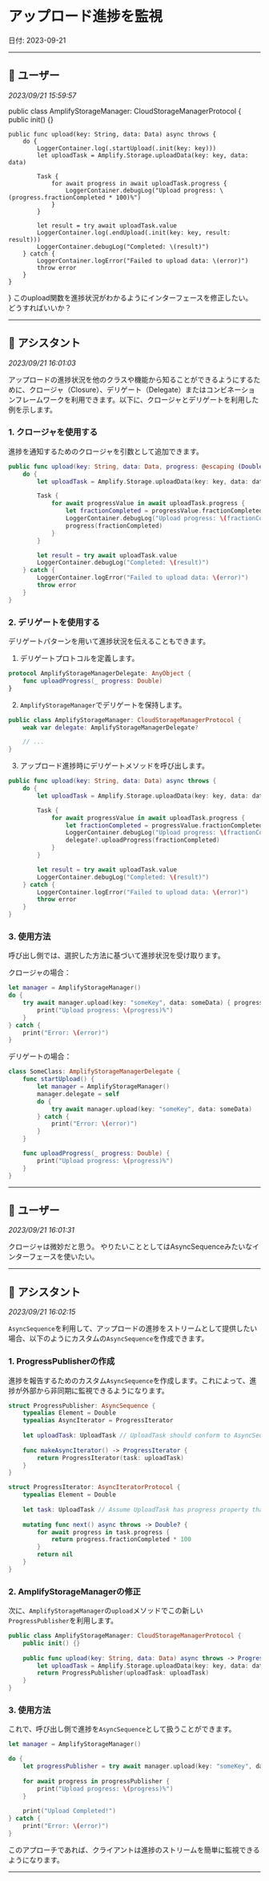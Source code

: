 # アップロード進捗を監視

日付: 2023-09-21

---

## 👤 ユーザー
*2023/09/21 15:59:57*

public class AmplifyStorageManager: CloudStorageManagerProtocol {
    public init() {}

    public func upload(key: String, data: Data) async throws {
        do {
            LoggerContainer.log(.startUpload(.init(key: key)))
            let uploadTask = Amplify.Storage.uploadData(key: key, data: data)

            Task {
                for await progress in await uploadTask.progress {
                    LoggerContainer.debugLog("Upload progress: \(progress.fractionCompleted * 100)%")
                }
            }

            let result = try await uploadTask.value
            LoggerContainer.log(.endUpload(.init(key: key, result: result)))
            LoggerContainer.debugLog("Completed: \(result)")
        } catch {
            LoggerContainer.logError("Failed to upload data: \(error)")
            throw error
        }
    }
}
このupload関数を進捗状況がわかるようにインターフェースを修正したい。
どうすればいいか？

---

## 🤖 アシスタント
*2023/09/21 16:01:03*

アップロードの進捗状況を他のクラスや機能から知ることができるようにするために、クロージャ（Closure）、デリゲート（Delegate）またはコンビネーションフレームワークを利用できます。以下に、クロージャとデリゲートを利用した例を示します。

### 1. クロージャを使用する

進捗を通知するためのクロージャを引数として追加できます。

```swift
public func upload(key: String, data: Data, progress: @escaping (Double) -> Void) async throws {
    do {
        let uploadTask = Amplify.Storage.uploadData(key: key, data: data)

        Task {
            for await progressValue in await uploadTask.progress {
                let fractionCompleted = progressValue.fractionCompleted * 100
                LoggerContainer.debugLog("Upload progress: \(fractionCompleted)%")
                progress(fractionCompleted)
            }
        }

        let result = try await uploadTask.value
        LoggerContainer.debugLog("Completed: \(result)")
    } catch {
        LoggerContainer.logError("Failed to upload data: \(error)")
        throw error
    }
}
```

### 2. デリゲートを使用する

デリゲートパターンを用いて進捗状況を伝えることもできます。

1. デリゲートプロトコルを定義します。
```swift
protocol AmplifyStorageManagerDelegate: AnyObject {
    func uploadProgress(_ progress: Double)
}
```

2. `AmplifyStorageManager`でデリゲートを保持します。
```swift
public class AmplifyStorageManager: CloudStorageManagerProtocol {
    weak var delegate: AmplifyStorageManagerDelegate?

    // ...
}
```

3. アップロード進捗時にデリゲートメソッドを呼び出します。
```swift
public func upload(key: String, data: Data) async throws {
    do {
        let uploadTask = Amplify.Storage.uploadData(key: key, data: data)

        Task {
            for await progressValue in await uploadTask.progress {
                let fractionCompleted = progressValue.fractionCompleted * 100
                LoggerContainer.debugLog("Upload progress: \(fractionCompleted)%")
                delegate?.uploadProgress(fractionCompleted)
            }
        }

        let result = try await uploadTask.value
        LoggerContainer.debugLog("Completed: \(result)")
    } catch {
        LoggerContainer.logError("Failed to upload data: \(error)")
        throw error
    }
}
```

### 3. 使用方法
呼び出し側では、選択した方法に基づいて進捗状況を受け取ります。

クロージャの場合：
```swift
let manager = AmplifyStorageManager()
do {
    try await manager.upload(key: "someKey", data: someData) { progress in
        print("Upload progress: \(progress)%")
    }
} catch {
    print("Error: \(error)")
}
```

デリゲートの場合：
```swift
class SomeClass: AmplifyStorageManagerDelegate {
    func startUpload() {
        let manager = AmplifyStorageManager()
        manager.delegate = self
        do {
            try await manager.upload(key: "someKey", data: someData)
        } catch {
            print("Error: \(error)")
        }
    }

    func uploadProgress(_ progress: Double) {
        print("Upload progress: \(progress)%")
    }
}
```

---

## 👤 ユーザー
*2023/09/21 16:01:31*

クロージャは微妙だと思う。
やりたいこととしてはAsyncSequenceみたいなインターフェースを使いたい。

---

## 🤖 アシスタント
*2023/09/21 16:02:15*

`AsyncSequence`を利用して、アップロードの進捗をストリームとして提供したい場合、以下のようにカスタムの`AsyncSequence`を作成できます。

### 1. ProgressPublisherの作成
進捗を報告するためのカスタム`AsyncSequence`を作成します。これによって、進捗が外部から非同期に監視できるようになります。

```swift
struct ProgressPublisher: AsyncSequence {
    typealias Element = Double
    typealias AsyncIterator = ProgressIterator
    
    let uploadTask: UploadTask // UploadTask should conform to AsyncSequence
    
    func makeAsyncIterator() -> ProgressIterator {
        return ProgressIterator(task: uploadTask)
    }
}

struct ProgressIterator: AsyncIteratorProtocol {
    typealias Element = Double
    
    let task: UploadTask // Assume UploadTask has progress property that is AsyncSequence
    
    mutating func next() async throws -> Double? {
        for await progress in task.progress {
            return progress.fractionCompleted * 100
        }
        return nil
    }
}
```

### 2. AmplifyStorageManagerの修正
次に、`AmplifyStorageManager`の`upload`メソッドでこの新しい`ProgressPublisher`を利用します。

```swift
public class AmplifyStorageManager: CloudStorageManagerProtocol {
    public init() {}
    
    public func upload(key: String, data: Data) async throws -> ProgressPublisher {
        let uploadTask = Amplify.Storage.uploadData(key: key, data: data)
        return ProgressPublisher(uploadTask: uploadTask)
    }
}
```

### 3. 使用方法
これで、呼び出し側で進捗を`AsyncSequence`として扱うことができます。

```swift
let manager = AmplifyStorageManager()

do {
    let progressPublisher = try await manager.upload(key: "someKey", data: someData)
    
    for await progress in progressPublisher {
        print("Upload progress: \(progress)%")
    }
    
    print("Upload Completed!")
} catch {
    print("Error: \(error)")
}
```

このアプローチであれば、クライアントは進捗のストリームを簡単に監視できるようになります。

---
